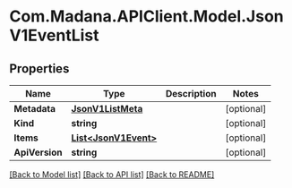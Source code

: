 
# Com.Madana.APIClient.Model.JsonV1EventList

## Properties

Name | Type | Description | Notes
------------ | ------------- | ------------- | -------------
**Metadata** | [**JsonV1ListMeta**](JsonV1ListMeta.md) |  | [optional] 
**Kind** | **string** |  | [optional] 
**Items** | [**List&lt;JsonV1Event&gt;**](JsonV1Event.md) |  | [optional] 
**ApiVersion** | **string** |  | [optional] 

[[Back to Model list]](../README.md#documentation-for-models)
[[Back to API list]](../README.md#documentation-for-api-endpoints)
[[Back to README]](../README.md)

